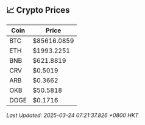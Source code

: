 ## 📈 Crypto Prices

| Coin | Price |
| ---- | ----- |
| BTC | $85616.0859 |
| ETH | $1993.2251 |
| BNB | $621.8819 |
| CRV | $0.5019 |
| ARB | $0.3662 |
| OKB | $50.5818 |
| DOGE | $0.1716 |

_Last Updated: 2025-03-24 07:21:37.826 +0800 HKT_